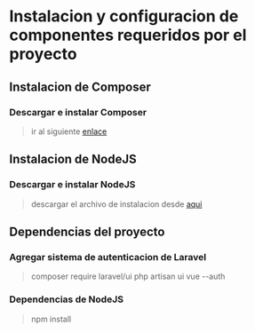 # Instalacion y configuracion de componentes requeridos por el proyecto



## Instalacion de Composer

### Descargar e instalar Composer
> ir al siguiente [enlace](https://getcomposer.org/download/)


## Instalacion de NodeJS

### Descargar e instalar NodeJS
> descargar el archivo de instalacion desde [aqui](https://nodejs.org/es/download/)


## Dependencias del proyecto

### Agregar sistema de autenticacion de Laravel 
> composer require laravel/ui
> php artisan ui vue --auth

### Dependencias de NodeJS
> npm install